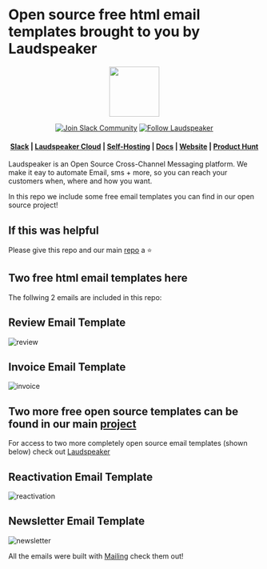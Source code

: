 # Open source free html email templates brought to you by Laudspeaker

<p align="center"><a  href="https://laudspeaker.com/"><img  src="https://user-images.githubusercontent.com/7728266/194206039-0faecc9d-c500-4c64-8401-dfbefe501e4a.png"  height="100"/></a></p>

<p align="center">
<a href='https://laudspeakerusers.slack.com/ssb/redirect'><img alt="Join Slack Community" src="https://img.shields.io/badge/slack%20community-join-green"/></a>
<a href='https://twitter.com/laudspeaker'><img alt="Follow Laudspeaker" src="https://img.shields.io/badge/%40laudspeaker-follow-blue"/></a>

<h4 align="center">
  <a href="https://join.slack.com/t/laudspeakerusers/shared_invite/zt-1li25huaq-BljJUA1Zm8dXvbZViAbMwg">Slack</a> |
  <a href="https://app.laudspeaker.com/login/">Laudspeaker Cloud</a> |
  <a href="https://laudspeaker.com/docs/guides/category/deploy">Self-Hosting</a> |
  <a href="https://laudspeaker.com/docs/guides/overview/intro/">Docs</a> |
  <a href="https://laudspeaker.com/">Website</a> |
  <a href="https://www.producthunt.com/posts/laudspeaker/">Product Hunt</a>
</h4>
  
</p>

Laudspeaker is an Open Source Cross-Channel Messaging platform. We make it eay to automate Email, sms + more, so you can reach your customers when, where and how you want.

In this repo we include some free email templates you can find in our open source project!

## If this was helpful 
Please give this repo and our main [repo](https://github.com/laudspeaker/laudspeaker) a ⭐

## Two free html email templates here 

The follwing 2 emails are included in this repo:

## Review Email Template

![review](https://user-images.githubusercontent.com/7728266/208787512-1b49029e-0eed-4024-9514-da680a2690f7.png)

## Invoice Email Template

![invoice](https://user-images.githubusercontent.com/7728266/208787522-64a7e438-18e2-4612-9b8f-1325f8daf13f.png)

## Two more free open source templates can be found in our main [project](https://github.com/laudspeaker/laudspeaker)

For access to two more completely open source email templates (shown below) check out [Laudspeaker](https://github.com/laudspeaker/laudspeaker)

## Reactivation Email Template

![reactivation](https://user-images.githubusercontent.com/7728266/208787691-5fecaefe-2eaa-4e79-826d-7c1a4b12ec16.png)

## Newsletter Email Template

![newsletter](https://user-images.githubusercontent.com/7728266/208787693-7686ff81-336d-4288-b50e-2ae7a072dff3.png)


All the emails were built with [Mailing](https://www.mailing.run) check them out!
